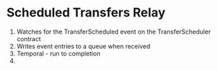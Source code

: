 
# Scheduled Transfers Relay

1. Watches for the TransferScheduled event on the TransferScheduler contract
2. Writes event entries to a queue when received
3. Temporal - run to completion
4. 
